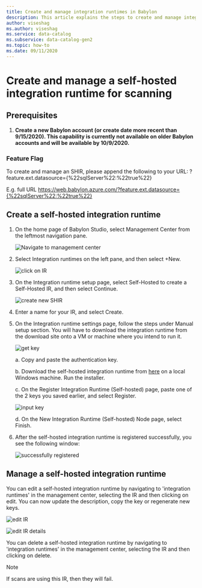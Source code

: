 ```yaml
---
title: Create and manage integration runtimes in Babylon
description: This article explains the steps to create and manage integration runtimes in Babylon.
author: viseshag
ms.author: viseshag
ms.service: data-catalog
ms.subservice: data-catalog-gen2
ms.topic: how-to
ms.date: 09/11/2020
---
```


# Create and manage a self-hosted integration runtime for scanning

## Prerequisites

1. **Create a new Babylon account (or create date more recent than 9/15/2020). This capability is currently not available on older Babylon accounts and will be available by 10/9/2020.**

### Feature Flag

To create and manage an SHIR, please append the following to your URL: ?feature.ext.datasource={%22sqlServer%22:%22true%22}

E.g. full URL https://web.babylon.azure.com/?feature.ext.datasource={%22sqlServer%22:%22true%22}

## Create a self-hosted integration runtime

1. On the home page of Babylon Studio, select Management Center from the leftmost navigation pane.

    ![Navigate to management center](media/manage-integration-runtimes/image1.png)

2. Select Integration runtimes on the left pane, and then select +New.

    ![click on IR](media/manage-integration-runtimes/image2.png)

3. On the Integration runtime setup page, select Self-Hosted to create a Self-Hosted IR, and then select Continue.

    ![create new SHIR](media/manage-integration-runtimes/image3.png)

4. Enter a name for your IR, and select Create.

5. On the Integration runtime settings page, follow the steps under Manual setup section. You will have to download the integration runtime from the download site onto a VM or machine where you intend to run it.

    ![get key](media/manage-integration-runtimes/image4.png)

    a. Copy and paste the authentication key.
        
    b. Download the self-hosted integration runtime from [here](https://www.microsoft.com/en-us/download/details.aspx?id=39717) on a local Windows machine. Run the installer.
        
    c. On the Register Integration Runtime (Self-hosted) page, paste one of the 2 keys you saved earlier, and select Register.

    ![input key](media/manage-integration-runtimes/image5.png)

    d. On the New Integration Runtime (Self-hosted) Node page, select Finish.

6. After the self-hosted integration runtime is registered successfully, you see the following window:

    ![successfully registered](media/manage-integration-runtimes/image6.png)

## Manage a self-hosted integration runtime

You can edit a self-hosted integration runtime by navigating to 'integration runtimes' in the management center, selecting the IR and then clicking on edit. You can now update the description, copy the key or regenerate new keys.

![edit IR](media/manage-integration-runtimes/image7.png)

![edit IR details](media/manage-integration-runtimes/image8.png)

You can delete a self-hosted integration runtime by navigating to 'integration runtimes' in the management center, selecting the IR and then clicking on delete.

> [!NOTE]
> If scans are using this IR, then they will fail.